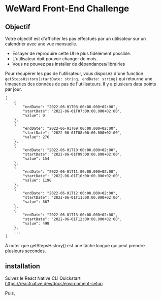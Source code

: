 # WeWard Front-End Challenge

## Objectif

Votre objectif est d'afficher les pas effectués par un utilisateur sur un calendrier avec une vue mensuelle.

* Essayer de reproduire cette UI le plus fidèlement possible.
* L'utilisateur doit pouvoir changer de mois.
* Vous ne pouvez pas installer de dépendances/librairies

Pour récupérer les pas de l'utilisateur, vous disposez d'une function `getStepsHistory(startDate: string, endDate: string)` qui retourne une timeseries des données de pas de l'utilisateurs. Il y a plusieurs data points par jour.

```
[
    {
        "endDate": "2022-06-01T08:00:00.000+02:00",
        "startDate": "2022-06-01T07:00:00.000+02:00",
        "value": 0
    },
    {
        "endDate": "2022-06-01T09:00:00.000+02:00",
        "startDate": "2022-06-01T08:00:00.000+02:00",
        "value": 276
    },
    {
        "endDate": "2022-06-01T10:00:00.000+02:00",
        "startDate": "2022-06-01T09:00:00.000+02:00",
        "value": 154
    },
    {
        "endDate": "2022-06-01T11:00:00.000+02:00",
        "startDate": "2022-06-01T10:00:00.000+02:00",
        "value": 1190
    },
    {
        "endDate": "2022-06-01T12:00:00.000+02:00",
        "startDate": "2022-06-01T11:00:00.000+02:00",
        "value": 667
    },
    {
        "endDate": "2022-06-01T13:00:00.000+02:00",
        "startDate": "2022-06-01T12:00:00.000+02:00",
        "value": 498
    },
    ...
]
```

À noter que getStepsHistory() est une tâche longue qui peut prendre plusieurs secondes.


## installation

Suivez le React Native CLI Quickstart
https://reactnative.dev/docs/environment-setup

Puis,